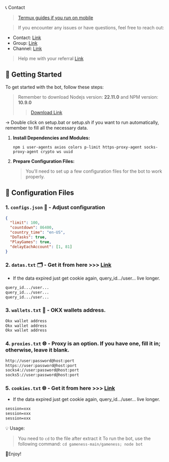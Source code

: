 📞 Contact

> [Termux guides if you run on mobile](https://github.com/MeoMunDep/Guides-for-using-my-script-on-termux.)



> If you encounter any issues or have questions, feel free to reach out:

- Contact: [Link](t.me/MeoMunDep)
- Group: [Link](t.me/KeoAirDropFreeNe)
- Channel: [Link](t.me/KeoAirDropFreeNee)

> Help me with your referral [Link](https://t.me/GamenessBot/app?startapp=ref_nHezrm)

## 🚀 Getting Started

To get started with the bot, follow these steps:
> Remember to download Nodejs version: **22.11.0** and NPM version: **10.9.0**
>
> > [Download Link](https://t.me/KeoAirDropFreeNe/257/1462)


-> Double click on setup.bat or setup.sh if you want to run automatically, remember to fill all the necessary data.


1. **Install Dependencies and Modules:**

   ```
   npm i user-agents axios colors p-limit https-proxy-agent socks-proxy-agent crypto ws uuid
   ```

2. **Prepare Configuration Files:**

   > You'll need to set up a few configuration files for the bot to work properly.

## 📁 Configuration Files

### 1. `configs.json` 📜 - Adjust configuration

```json
{
  "limit": 100,
  "countdown": 86400,
  "country_time": "en-US",
  "DoTasks": true,
  "PlayGames": true,
  "delayEachAccount": [1, 81]
}
```

### 2. `datas.txt` 🗂️ - Get it from here >>> [Link](https://t.me/KeoAirDropFreeNe/257/6879)
 - If the data expired just get cookie again, query_id.../user... live longer.
```txt
query_id.../user...
query_id.../user...
query_id.../user...
```

### 3. `wallets.txt` 💼 - OKX wallets address.

```txt - wallet address
Okx wallet address
Okx wallet address
Okx wallet address
```

### 4. `proxies.txt` 🌐 - Proxy is an option. If you have one, fill it in; otherwise, leave it blank.

```txt
http://user:password@host:port
https://user:password@host:port
socks4://user:password@host:port
socks5://user:password@host:port
```

### 5. `cookies.txt` 🌐 - Get it from here >>> [Link](https://t.me/KeoAirDropFreeNe/257/14593)
- If the data expired just get cookie again, query_id.../user... live longer.
```txt 
session=xxx
session=xxx
session=xxx
```

💡 Usage:

> You need to `cd` to the file after extract it
> To run the bot, use the following command: `cd gameness-main/gameness; node bot`

🎇Enjoy!
